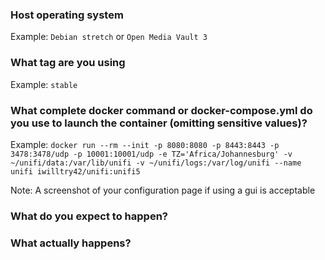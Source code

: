 ### Host operating system

Example: `Debian stretch` or `Open Media Vault 3`

### What tag are you using

Example: `stable`

### What complete docker command or docker-compose.yml do you use to launch the container (omitting sensitive values)?

Example: `docker run --rm --init -p 8080:8080 -p 8443:8443 -p 3478:3478/udp -p 10001:10001/udp -e TZ='Africa/Johannesburg' -v ~/unifi/data:/var/lib/unifi -v ~/unifi/logs:/var/log/unifi --name unifi iwilltry42/unifi:unifi5`

Note: A screenshot of your configuration page if using a gui is acceptable

### What do you expect to happen?

### What actually happens?
